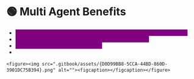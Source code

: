 # 🟢 Multi Agent Benefits

* <mark style="color:purple;background-color:purple;">**Each agent can be customized to do one single thing and do it well**</mark>
* <mark style="color:purple;background-color:purple;">**One agent can we writer and another be researcher**</mark>
* <mark style="color:purple;background-color:purple;">**Each agent can use different LLM**</mark>
*

    <figure><img src=".gitbook/assets/{D0D99BB8-5CCA-44BD-860D-3901DC75B394}.png" alt=""><figcaption></figcaption></figure>
